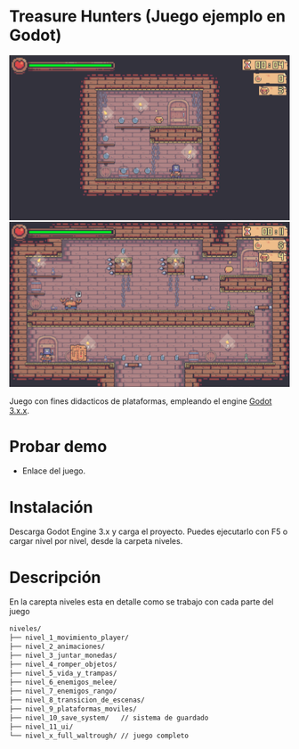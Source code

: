 # Treasure Hunters (Juego ejemplo en Godot)
![alt text](assets/img/image1.png)
![alt text](assets/img/image2.png)

Juego con fines didacticos de plataformas, empleando el engine [Godot 3.x.x](https://godotengine.org/).

# Probar demo
* Enlace del juego.

# Instalación
Descarga Godot Engine 3.x y carga el proyecto. Puedes ejecutarlo con F5 o cargar nivel por nivel, desde la carpeta niveles.

# Descripción
En la carepta niveles esta en detalle como se trabajo con cada parte del juego

```
niveles/
├── nivel_1_movimiento_player/
├── nivel_2_animaciones/
├── nivel_3_juntar_monedas/
├── nivel_4_romper_objetos/
├── nivel_5_vida_y_trampas/
├── nivel_6_enemigos_melee/
├── nivel_7_enemigos_rango/
├── nivel_8_transicion_de_escenas/
├── nivel_9_plataformas_moviles/
├── nivel_10_save_system/   // sistema de guardado
├── nivel_11_ui/
└── nivel_x_full_waltrough/ // juego completo
```
